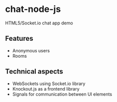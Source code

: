 # chat-node-js
HTML5/Socket.io chat app demo

## Features
* Anonymous users
* Rooms

## Technical aspects
* WebSockets using Socket.io library
* Knockout.js as a frontend library
* Signals for communication between UI elements
